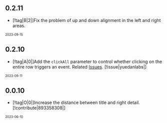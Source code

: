 ## 0.2.11

- [!tag|B|2|]Fix the problem of up and down alignment in the left and right areas.

<font size=1>2023-09-15</font>

## 0.2.10

- [!tag|A|0|]Add the `clickAll` parameter to control whether clicking on the entire row triggers an event. Related [Issues](https://github.com/any-tdf/stdf/issues/7). [!issue|yuedanlabs|]

<font size=1>2023-09-11</font>

## 0.0.10

- [!tag|O|0|]Increase the distance between title and right detail. [!contribute|893358308|]

<font size=1>2023-06-10</font>
